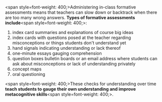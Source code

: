 <span style=font-weight: 400;>Administering in-class formative assessments means that teachers can slow down or backtrack when there are too many wrong answers. </span>**Types of formative assessments include**<span style=font-weight: 400;>:</span>

<ol>  <li><span style=font-weight: 400;> index card summaries and explanations of course big ideas</span></li>  <li><span style=font-weight: 400;> index cards with questions posed at the teacher regarding misconceptions or things students don't understand yet</span></li>  <li><span style=font-weight: 400;> hand signals indicating understanding or lack thereof</span></li>  <li><span style=font-weight: 400;> one-minute essays gauging comprehension</span></li>  <li><span style=font-weight: 400;> question boxes bulletin boards or an email address where students can ask about misconceptions or lack of understanding privately</span></li>  <li><span style=font-weight: 400;> concept maps</span></li>  <li><span style=font-weight: 400;> oral questioning</span></li>  </ol>

<span style=font-weight: 400;>These checks for understanding over time </span>**teach students to gauge their own understanding and improve metacognitive skills**<span style=font-weight: 400;>.</span>